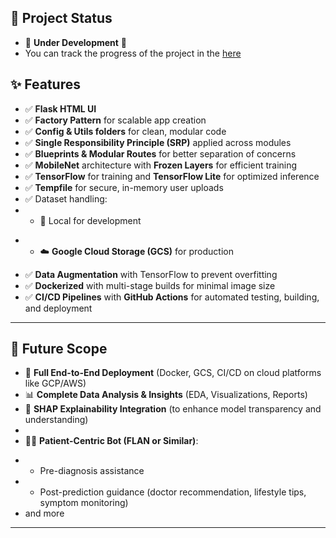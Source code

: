 ## 🚀 Project Status

- 🚧 **Under Development** 🚧
- You can track the progress of the project in the [here](progress.md)

## ✨ Features

* ✅ **Flask HTML UI**
* ✅ **Factory Pattern** for scalable app creation
* ✅ **Config & Utils folders** for clean, modular code
* ✅ **Single Responsibility Principle (SRP)** applied across modules
* ✅ **Blueprints & Modular Routes** for better separation of concerns
* ✅ **MobileNet** architecture with **Frozen Layers** for efficient training
* ✅ **TensorFlow** for training and **TensorFlow Lite** for optimized inference
* ✅ **Tempfile** for secure, in-memory user uploads
* ✅ Dataset handling:
* - 📂 Local for development

- - ☁️ **Google Cloud Storage (GCS)** for production

* ✅ **Data Augmentation** with TensorFlow to prevent overfitting
* ✅ **Dockerized** with multi-stage builds for minimal image size
* ✅ **CI/CD Pipelines** with **GitHub Actions** for automated testing, building, and deployment

---

## 🔮 Future Scope

* 🚀 **Full End-to-End Deployment** (Docker, GCS, CI/CD on cloud platforms like GCP/AWS)
* 📊 **Complete Data Analysis & Insights** (EDA, Visualizations, Reports)
* 🤖 **SHAP Explainability Integration** (to enhance model transparency and understanding)
* 
* 👨‍⚕️ **Patient-Centric Bot (FLAN or Similar)**:

- - Pre-diagnosis assistance
- - Post-prediction guidance (doctor recommendation, lifestyle tips, symptom monitoring)
- and more

---
